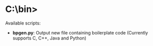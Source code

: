 # C:\bin>
Available scripts:
- **bpgen.py**: Output new file containing boilerplate code (Currently supports C, C++, Java and Python)
